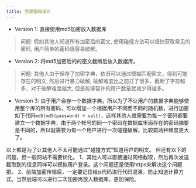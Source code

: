 ```yaml
---
title: 登录密码设计
---
```

* Version 1: 直接使用md5加密放入数据库
> 问题: 假如其他人知道所有加密后的密文, 使用碰撞方法可以很快获取常见的密码, 用户简单的密码很容易破解。

* Version 2: 将md5加密后的的密文截断后放入数据库。
> 问题: 其他人由于保存了加密字典，依旧可以通过模糊匹配密文，得到可能存在的明文, 然后进行暴力破解, 破解难度比之前打了很多，截断了字符越多，对于破解难度越大, 但是能够容许的用户数量就减少得越多。

* Version 3: 由于用户会存一个数据字典，所以为了不让用户的数据字典能够使用整个库的所有密码，可以增加一个根据用户不同而不同的随机数，进行加密如下代码`md5(md5(password) + salt)`，这样其他人就需要为每一个密码都要建立一个数据字典，由于两个帐号的同一个密码在数据库里面存在的密码摘要是不同的，所以就需要为每一个用户进行一次碰撞破解，比较前两种难度更大了。

以上都是为了让其他人不太可能通过"碰撞方式"知道用户的明文。
但还有以下的问题，但一般网站不需要优化。
1、其他人可以直接通过网络截取，然后再次发送截取到的信息同样可以模拟用户登录。这个问题还是使用https来解决这个问题把。
2、前端加密传输后，一定要记住给js代码进行代码混淆，防止知道计算方式。当然后端可以进行二次加密再放入数据库，更加保险。
